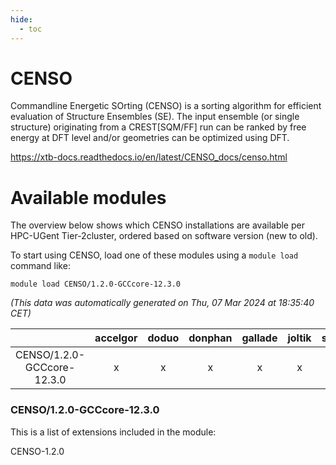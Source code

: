 ```yaml
---
hide:
  - toc
---
```


CENSO
=====


Commandline Energetic SOrting (CENSO) is a sorting algorithm for efficient evaluation of Structure Ensembles (SE). The input ensemble (or single structure) originating from a CREST[SQM/FF] run can be ranked by free energy at DFT level and/or geometries can be optimized using DFT.

https://xtb-docs.readthedocs.io/en/latest/CENSO_docs/censo.html
# Available modules


The overview below shows which CENSO installations are available per HPC-UGent Tier-2cluster, ordered based on software version (new to old).

To start using CENSO, load one of these modules using a `module load` command like:

```shell
module load CENSO/1.2.0-GCCcore-12.3.0
```

*(This data was automatically generated on Thu, 07 Mar 2024 at 18:35:40 CET)*  

| |accelgor|doduo|donphan|gallade|joltik|skitty|
| :---: | :---: | :---: | :---: | :---: | :---: | :---: |
|CENSO/1.2.0-GCCcore-12.3.0|x|x|x|x|x|x|


### CENSO/1.2.0-GCCcore-12.3.0

This is a list of extensions included in the module:

CENSO-1.2.0